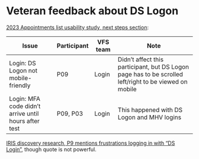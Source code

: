 # Veteran feedback about DS Logon


[2023 Appointments list usability study, next steps section](https://github.com/department-of-veterans-affairs/va.gov-team/blob/master/products/health-care/appointments/va-online-scheduling/research/2023-02-appt-list-usability-screenreader/research-findings.md#next-steps):

| Issue                                                | Participant | VFS team | Note                                                         |
|------------------------------------------------------|-------------|----------|--------------------------------------------------------------|
| Login: DS Logon not mobile-friendly                  | P09         | Login    | Didn’t affect this participant, but DS Logon page has to be scrolled left/right to be viewed on mobile |
| Login: MFA code didn’t arrive until hours after test | P09, P03    | Login    | This happened with DS Logon and MHV logins                   |

[IRIS discovery research, P9 mentions frustrations logging in with “DS Login”](https://github.com/department-of-veterans-affairs/va.gov-team/blob/master/products/iris/research/discovery-interviews/Interview%209.md), though quote is not powerful.

